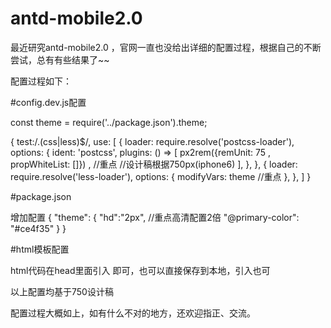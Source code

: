 # antd-mobile2.0
最近研究antd-mobile2.0 ，官网一直也没给出详细的配置过程，根据自己的不断尝试，总有有些结果了~~


配置过程如下：

#config.dev.js配置


const theme = require('../package.json').theme;

{
            test:/\.(css|less)$/,
            use: [
              {
                loader: require.resolve('postcss-loader'),
                options: {
                  ident: 'postcss',
                  plugins: () => [
                    px2rem({remUnit: 75 , propWhiteList: []}) ,    //重点    //设计稿根据750px(iphone6)
                  ],
                },
              },
              {
                loader: require.resolve('less-loader'),
                options: {
                  modifyVars: theme //重点
                },
              },
             ]
}
              
#package.json

增加配置
{
  "theme": {
    "hd":"2px", //重点高清配置2倍
    "@primary-color": "#ce4f35"
  }
}


#html模板配置

html代码在head里面引入 <script src="http://g.tbcdn.cn/mtb/lib-flexible/0.3.4/??flexible_css.js,flexible.js"></script> 即可，也可以直接保存到本地，引入也可
              


以上配置均基于750设计稿


配置过程大概如上，如有什么不对的地方，还欢迎指正、交流。
